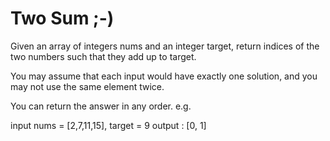 # Two Sum ;-)

Given an array of integers nums and an integer target, return indices of the two numbers such that they add up to target.

You may assume that each input would have exactly one solution, and you may not use the same element twice.

You can return the answer in any order. e.g. 

input nums = [2,7,11,15], target = 9
output : [0, 1]
